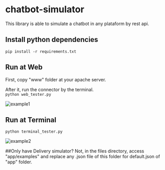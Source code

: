 # chatbot-simulator
This library is able to simulate a chatbot in any plataform by rest api.


## Install python dependencies
`pip install -r requirements.txt`


## Run at Web
First, copy "www" folder at your apache server.<br>

After it, run the connector by the terminal. <br>
`python web_tester.py`

<img alt="example1" src="https://i.imgur.com/eP75lDE.png">

## Run at Terminal
`python terminal_tester.py`

<img alt="example2" src="https://i.imgur.com/Sd9pdxK.png">


##Only have Delivery simulator?
Not, in the files directory, access "app/examples" and replace any .json file of this folder for default.json of "app" folder.
